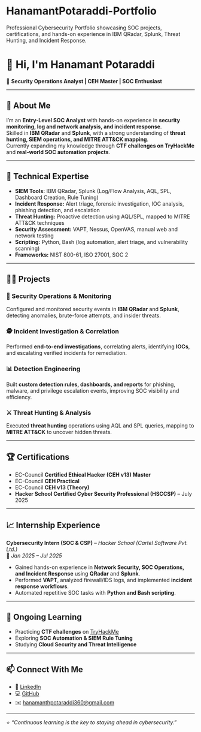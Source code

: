# HanamantPotaraddi-Portfolio
Professional Cybersecurity Portfolio showcasing SOC projects, certifications, and hands-on experience in IBM QRadar, Splunk, Threat Hunting, and Incident Response.
# 👋 Hi, I'm Hanamant Potaraddi  
🎯 **Security Operations Analyst | CEH Master | SOC Enthusiast**

---

## 🧩 About Me  
I’m an **Entry-Level SOC Analyst** with hands-on experience in **security monitoring, log and network analysis, and incident response**.  
Skilled in **IBM QRadar** and **Splunk**, with a strong understanding of **threat hunting, SIEM operations, and MITRE ATT&CK mapping**.  
Currently expanding my knowledge through **CTF challenges on TryHackMe** and **real-world SOC automation projects**.

---

## 🧠 Technical Expertise  

- **SIEM Tools:** IBM QRadar, Splunk (Log/Flow Analysis, AQL, SPL, Dashboard Creation, Rule Tuning)  
- **Incident Response:** Alert triage, forensic investigation, IOC analysis, phishing detection, and escalation  
- **Threat Hunting:** Proactive detection using AQL/SPL, mapped to MITRE ATT&CK techniques  
- **Security Assessment:** VAPT, Nessus, OpenVAS, manual web and network testing  
- **Scripting:** Python, Bash (log automation, alert triage, and vulnerability scanning)  
- **Frameworks:** NIST 800-61, ISO 27001, SOC 2  

---

## 🧑‍💻 Projects  

### 🧱 Security Operations & Monitoring  
Configured and monitored security events in **IBM QRadar** and **Splunk**, detecting anomalies, brute-force attempts, and insider threats.

### 🕵️ Incident Investigation & Correlation  
Performed **end-to-end investigations**, correlating alerts, identifying **IOCs**, and escalating verified incidents for remediation.

### 📊 Detection Engineering  
Built **custom detection rules, dashboards, and reports** for phishing, malware, and privilege escalation events, improving SOC visibility and efficiency.

### ⚔️ Threat Hunting & Analysis  
Executed **threat hunting** operations using AQL and SPL queries, mapping to **MITRE ATT&CK** to uncover hidden threats.

---

## 🏆 Certifications  

- EC-Council **Certified Ethical Hacker (CEH v13) Master**  
- EC-Council **CEH Practical**  
- EC-Council **CEH v13 (Theory)**  
- **Hacker School Certified Cyber Security Professional (HSCCSP)** – July 2025  

---

## 📈 Internship Experience  

**Cybersecurity Intern (SOC & CSP)** – *Hacker School (Cartel Software Pvt. Ltd.)*  
📅 *Jan 2025 – Jul 2025*  

- Gained hands-on experience in **Network Security, SOC Operations, and Incident Response** using **QRadar** and **Splunk**.  
- Performed **VAPT**, analyzed firewall/IDS logs, and implemented **incident response workflows**.  
- Automated repetitive SOC tasks with **Python and Bash scripting**.  

---

## 🚀 Ongoing Learning  

- Practicing **CTF challenges** on [TryHackMe](https://tryhackme.com/)  
- Exploring **SOC Automation & SIEM Rule Tuning**  
- Studying **Cloud Security and Threat Intelligence**  

---

## 📫 Connect With Me  

- 💼 [LinkedIn](https://linkedin.com/in/hanamantpotaraddi24)  
- 💻 [GitHub](https://github.com/HanamantPotaraddi/HanamantPotaraddi-Portfolio)
- ✉️ hanamanthpotaraddi360@gmail.com  

---

⭐ *“Continuous learning is the key to staying ahead in cybersecurity.”*
